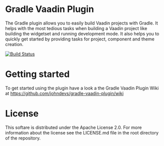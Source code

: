 # Gradle Vaadin Plugin
The Gradle plugin allows you to easily build Vaadin projects with Gradle. It helps with the most tedious tasks when 
building a Vaadin project like building the widgetset and running development mode. It also helps you to quickly get 
started by providing tasks for project, component and theme creation.


[![Build Status](https://travis-ci.org/johndevs/gradle-vaadin-plugin.png?branch=master)](https://travis-ci.org/johndevs/gradle-vaadin-plugin)


# Getting started
To get started using the plugin have a look a the Gradle Vaadin Plugin Wiki at https://github.com/johndevs/gradle-vaadin-plugin/wiki

# License
This softare is distributed under the Apache License 2.0. For more information about the license see the LICENSE.md file 
in the root directory of the repository.